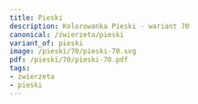 ```yaml
---
title: Pieski
description: Kolorowanka Pieski - wariant 70
canonical: /zwierzeta/pieski
variant_of: pieski
image: /pieski/70/pieski-70.svg
pdf: /pieski/70/pieski-70.pdf
tags:
- zwierzeta
- pieski
---
```

